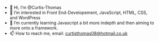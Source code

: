 - 👋 Hi, I’m @Curtis-Thomas
- 👀 I’m interested in Front End-Developement, JavaScript, HTML, CSS, and WordPress
- 🌱 I’m currently learning Javascript a bit more indepth and then aiming to more onto a framework.
- 📫 How to reach me, email:  curtisthomas08@hotmail.co.uk

<!---
Curtis-Thomas/Curtis-Thomas is a ✨ special ✨ repository because its `README.md` (this file) appears on your GitHub profile.
You can click the Preview link to take a look at your changes.
--->
